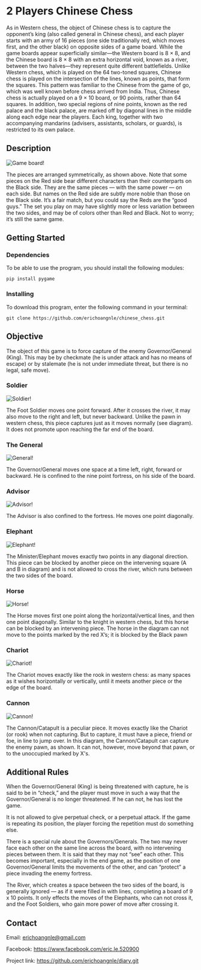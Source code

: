 # 2 Players Chinese Chess

As in Western chess, the object of Chinese chess is to capture the opponent’s king (also called general in Chinese chess), and each player starts with 
an army of 16 pieces (one side traditionally red, which moves first, and the other black) on opposite sides of a game board. While the game boards appear 
superficially similar—the Western board is 8 × 8, and the Chinese board is 8 × 8 with an extra horizontal void, known as a river, between the two halves—they 
represent quite different battlefields. Unlike Western chess, which is played on the 64 two-toned squares, Chinese chess is played on the intersection of 
the lines, known as points, that form the squares. This pattern was familiar to the Chinese from the game of go, which was well known before chess arrived 
from India. Thus, Chinese chess is actually played on a 9 × 10 board, or 90 points, rather than 64 squares. In addition, two special regions of nine points, 
known as the red palace and the black palace, are marked off by diagonal lines in the middle along each edge near the players. Each king, together with two 
accompanying mandarins (advisers, assistants, scholars, or guards), is restricted to its own palace.

## Description

![Game board!](readme_img/chess.png "Game board")

The pieces are arranged symmetrically, as shown above. Note that some pieces on the Red side bear different characters than their counterparts on the Black 
side. They are the same pieces — with the same power — on each side. But names on the Red side are subtly more noble than those on the Black side. It’s a 
fair match, but you could say the Reds are the “good guys.” The set you play on may have slightly more or less variation between the two sides, and may be 
of colors other than Red and Black. Not to worry; it’s still the same game.

## Getting Started

### Dependencies

To be able to use the program, you should install the following modules:

```
pip install pygame
```

### Installing

To download this program, enter the following command in your terminal:
```
git clone https://github.com/erichoangnle/chinese_chess.git
```

## Objective

The object of this game is to force capture of the enemy Governor/General (King). This may be by checkmate (he is under attack and has no means of escape) 
or by stalemate (he is not under immediate threat, but there is no legal, safe move).

### Soldier

![Soldier!](readme_img/soldier.png "Soldier")

The Foot Soldier moves one point forward. After it crosses the river, it may also move to the right and left, but never backward. Unlike the pawn in western chess, this piece captures just as it moves normally (see diagram). It does not promote upon reaching the far end of the board.

### The General

![General!](readme_img/general.png "General")

The Governor/General moves one space at a time left, right, forward or backward. He is confined to the nine point fortress, on his side of the board.

### Advisor

![Advisor!](readme_img/advisor.png "Advisor")

The Advisor is also confined to the fortress. He moves one point diagonally.

### Elephant

![Elephant!](readme_img/elephant.png "Elephant")

The Minister/Elephant moves exactly two points in any diagonal direction. This piece can be blocked by another piece on the intervening 
square (A and B in diagram) and is not allowed to cross the river, which runs between the two sides of the board.

### Horse

![Horse!](readme_img/horse.png "Horse")

The Horse moves first one point along the horizontal/vertical lines, and then one point diagonally. Similar to the knight in western 
chess, but this horse can be blocked by an intervening piece. The horse in the diagram can not move to the points marked by the red X’s; 
it is blocked by the Black pawn

### Chariot

![Chariot!](readme_img/chariot.png "Chariot")

The Chariot moves exactly like the rook in western chess: as many spaces as it wishes horizontally or vertically, until it meets another 
piece or the edge of the board.

### Cannon

![Cannon!](readme_img/cannon.png "Cannon")

The Cannon/Catapult is a peculiar piece. It moves exactly like the Chariot (or rook) when not capturing. But to capture, it must have a piece, 
friend or foe, in line to jump over. In this diagram, the Cannon/Catapult can capture the enemy pawn, as shown. It can not, however, move 
beyond that pawn, or to the unoccupied marked by X's.

## Additional Rules

When the Governor/General (King) is being threatened with capture, he is said to be in “check,” and the player must move in such a way that the 
Governor/General is no longer threatened. If he can not, he has lost the game.

It is not allowed to give perpetual check, or a perpetual attack. If the game is repeating its position, the player forcing the repetition must 
do something else.

There is a special rule about the Governors/Generals. The two may never face each other on the same line across the board, with no intervening 
pieces between them. It is said that they may not “see” each other. This becomes important, especially in the end game, as the position of one 
Governor/General limits the movements of the other, and can “protect” a piece invading the enemy fortress.

The River, which creates a space between the two sides of the board, is generally ignored — as if it were filled in with lines, completing a 
board of 9 x 10 points. It only effects the moves of the Elephants, who can not cross it, and the Foot Soldiers, who gain more power of move 
after crossing it.

## Contact

Email: erichoangnle@gmail.com

Facebook: https://www.facebook.com/eric.le.520900

Project link: https://github.com/erichoangnle/diary.git
